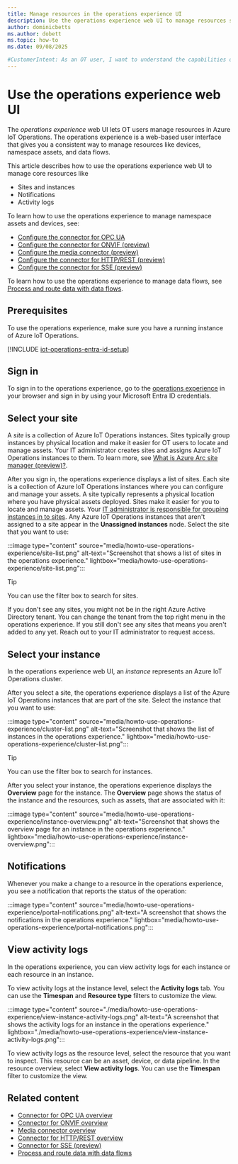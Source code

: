 ```yaml
---
title: Manage resources in the operations experience UI
description: Use the operations experience web UI to manage resources such as your asset and device configurations.
author: dominicbetts
ms.author: dobett
ms.topic: how-to
ms.date: 09/08/2025

#CustomerIntent: As an OT user, I want to understand the capabilities of the operations experience that are common to all assets and devices.
---
```


# Use the operations experience web UI

The *operations experience* web UI lets OT users manage resources in Azure IoT Operations. The operations experience is a web-based user interface that gives you a consistent way to manage resources like devices, namespace assets, and data flows.

This article describes how to use the operations experience web UI to manage core resources like

- Sites and instances
- Notifications
- Activity logs

To learn how to use the operations experience to manage namespace assets and devices, see:

- [Configure the connector for OPC UA](howto-configure-opc-ua.md)
- [Configure the connector for ONVIF (preview)](howto-use-onvif-connector.md)
- [Configure the media connector (preview)](howto-use-media-connector.md)
- [Configure the connector for HTTP/REST (preview)](howto-use-http-connector.md)
- [Configure the connector for SSE (preview)](howto-use-sse-connector.md)

To learn how to use the operations experience to manage data flows, see [Process and route data with data flows](../connect-to-cloud/overview-dataflow.md).

## Prerequisites

To use the operations experience, make sure you have a running instance of Azure IoT Operations.

[!INCLUDE [iot-operations-entra-id-setup](../includes/iot-operations-entra-id-setup.md)]

## Sign in

To sign in to the operations experience, go to the [operations experience](https://iotoperations.azure.com) in your browser and sign in by using your Microsoft Entra ID credentials.

## Select your site

A *site* is a collection of Azure IoT Operations instances. Sites typically group instances by physical location and make it easier for OT users to locate and manage assets. Your IT administrator creates sites and assigns Azure IoT Operations instances to them. To learn more, see [What is Azure Arc site manager (preview)?](/azure/azure-arc/site-manager/overview).

After you sign in, the operations experience displays a list of sites. Each site is a collection of Azure IoT Operations instances where you can configure and manage your assets. A site typically represents a physical location where you have physical assets deployed. Sites make it easier for you to locate and manage assets. Your [IT administrator is responsible for grouping instances in to sites](/azure/azure-arc/site-manager/overview). Any Azure IoT Operations instances that aren't assigned to a site appear in the **Unassigned instances** node. Select the site that you want to use:

:::image type="content" source="media/howto-use-operations-experience/site-list.png" alt-text="Screenshot that shows a list of sites in the operations experience." lightbox="media/howto-use-operations-experience/site-list.png":::

> [!TIP]
> You can use the filter box to search for sites.

If you don't see any sites, you might not be in the right Azure Active Directory tenant. You can change the tenant from the top right menu in the operations experience. If you still don't see any sites that means you aren't added to any yet. Reach out to your IT administrator to request access.

## Select your instance

In the operations experience web UI, an *instance* represents an Azure IoT Operations cluster.

After you select a site, the operations experience displays a list of the Azure IoT Operations instances that are part of the site. Select the instance that you want to use:

:::image type="content" source="media/howto-use-operations-experience/cluster-list.png" alt-text="Screenshot that shows the list of instances in the operations experience." lightbox="media/howto-use-operations-experience/cluster-list.png":::

> [!TIP]
> You can use the filter box to search for instances.

After you select your instance, the operations experience displays the **Overview** page for the instance. The **Overview** page shows the status of the instance and the resources, such as assets, that are associated with it:

:::image type="content" source="media/howto-use-operations-experience/instance-overview.png" alt-text="Screenshot that shows the overview page for an instance in the operations experience." lightbox="media/howto-use-operations-experience/instance-overview.png":::

## Notifications

Whenever you make a change to a resource in the operations experience, you see a notification that reports the status of the operation:

:::image type="content" source="media/howto-use-operations-experience/portal-notifications.png" alt-text="A screenshot that shows the notifications in the operations experience." lightbox="media/howto-use-operations-experience/portal-notifications.png":::

## View activity logs

In the operations experience, you can view activity logs for each instance or each resource in an instance.

To view activity logs at the instance level, select the **Activity logs** tab. You can use the **Timespan** and **Resource type** filters to customize the view.

:::image type="content" source="./media/howto-use-operations-experience/view-instance-activity-logs.png" alt-text="A screenshot that shows the activity logs for an instance in the operations experience." lightbox="./media/howto-use-operations-experience/view-instance-activity-logs.png":::

To view activity logs as the resource level, select the resource that you want to inspect. This resource can be an asset, device, or data pipeline. In the resource overview, select **View activity logs**. You can use the **Timespan** filter to customize the view.

## Related content

- [Connector for OPC UA overview](overview-opc-ua-connector.md)
- [Connector for ONVIF overview](howto-use-onvif-connector.md)
- [Media connector overview](howto-use-media-connector.md)
- [Connector for HTTP/REST overview](howto-use-http-connector.md)
- [Connector for SSE (preview)](howto-use-sse-connector.md)
- [Process and route data with data flows](../connect-to-cloud/overview-dataflow.md)
